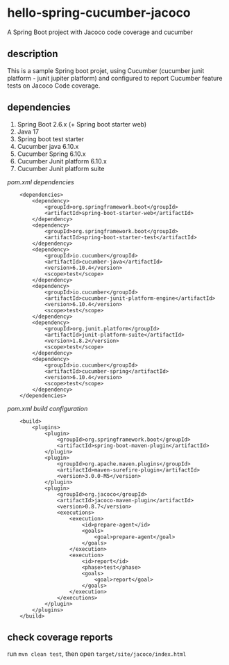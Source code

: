 # hello-spring-cucumber-jacoco
A Spring Boot project with Jacoco code coverage and cucumber

## description
This is a sample Spring boot projet, using Cucumber (cucumber junit platform - junit jupiter platform) and configured to report Cucumber feature tests on Jacoco Code coverage.

## dependencies

1. Spring Boot 2.6.x (+ Spring boot starter web)
3. Java 17
4. Spring boot test starter
5. Cucumber java 6.10.x
6. Cucumber Spring 6.10.x
7. Cucumber Junit platform 6.10.x
8. Cucumber Junit platform suite

_pom.xml dependencies_
````
    <dependencies>
        <dependency>
            <groupId>org.springframework.boot</groupId>
            <artifactId>spring-boot-starter-web</artifactId>
        </dependency>
        <dependency>
            <groupId>org.springframework.boot</groupId>
            <artifactId>spring-boot-starter-test</artifactId>
        </dependency>
        <dependency>
            <groupId>io.cucumber</groupId>
            <artifactId>cucumber-java</artifactId>
            <version>6.10.4</version>
            <scope>test</scope>
        </dependency>
        <dependency>
            <groupId>io.cucumber</groupId>
            <artifactId>cucumber-junit-platform-engine</artifactId>
            <version>6.10.4</version>
            <scope>test</scope>
        </dependency>
        <dependency>
            <groupId>org.junit.platform</groupId>
            <artifactId>junit-platform-suite</artifactId>
            <version>1.8.2</version>
            <scope>test</scope>
        </dependency>
        <dependency>
            <groupId>io.cucumber</groupId>
            <artifactId>cucumber-spring</artifactId>
            <version>6.10.4</version>
            <scope>test</scope>
        </dependency>
    </dependencies>
````

_pom.xml build configuration_
````
    <build>
        <plugins>
            <plugin>
                <groupId>org.springframework.boot</groupId>
                <artifactId>spring-boot-maven-plugin</artifactId>
            </plugin>
            <plugin>
                <groupId>org.apache.maven.plugins</groupId>
                <artifactId>maven-surefire-plugin</artifactId>
                <version>3.0.0-M5</version>
            </plugin>
            <plugin>
                <groupId>org.jacoco</groupId>
                <artifactId>jacoco-maven-plugin</artifactId>
                <version>0.8.7</version>
                <executions>
                    <execution>
                        <id>prepare-agent</id>
                        <goals>
                            <goal>prepare-agent</goal>
                        </goals>
                    </execution>
                    <execution>
                        <id>report</id>
                        <phase>test</phase>
                        <goals>
                            <goal>report</goal>
                        </goals>
                    </execution>
                </executions>
            </plugin>
        </plugins>
    </build>
````

## check coverage reports

run `mvn clean test`, then open `target/site/jacoco/index.html`

